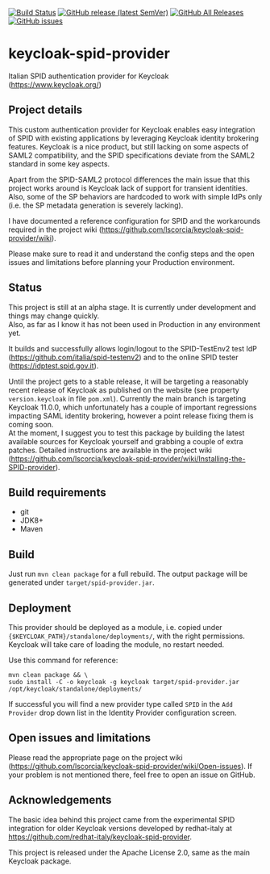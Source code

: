[![Build Status](https://travis-ci.com/lscorcia/keycloak-spid-provider.svg?branch=master)](https://travis-ci.com/lscorcia/keycloak-spid-provider) 
[![GitHub release (latest SemVer)](https://img.shields.io/github/v/release/lscorcia/keycloak-spid-provider?sort=semver)](https://img.shields.io/github/v/release/lscorcia/keycloak-spid-provider?sort=semver) 
[![GitHub All Releases](https://img.shields.io/github/downloads/lscorcia/keycloak-spid-provider/total)](https://img.shields.io/github/downloads/lscorcia/keycloak-spid-provider/total)
[![GitHub issues](https://img.shields.io/github/issues/lscorcia/keycloak-spid-provider)](https://github.com/lscorcia/keycloak-spid-provider/issues)

# keycloak-spid-provider
Italian SPID authentication provider for Keycloak (https://www.keycloak.org/)

## Project details
This custom authentication provider for Keycloak enables easy integration of SPID 
with existing applications by leveraging Keycloak identity brokering features.
Keycloak is a nice product, but still lacking on some aspects of SAML2 compatibility,
and the SPID specifications deviate from the SAML2 standard in some key aspects.

Apart from the SPID-SAML2 protocol differences the main issue that this project works around 
is Keycloak lack of support for transient identities. Also, some of the SP behaviors 
are hardcoded to work with simple IdPs only (i.e. the SP metadata generation is 
severely lacking).

I have documented a reference configuration for SPID and the workarounds required 
in the project wiki (https://github.com/lscorcia/keycloak-spid-provider/wiki).

Please make sure to read it and understand the config steps and the open issues and
limitations before planning your Production environment.

## Status
This project is still at an alpha stage. It is currently under development 
and things may change quickly.  
Also, as far as I know it has not been used in Production in any environment yet.  

It builds and successfully allows login/logout to the SPID-TestEnv2 test IdP 
(https://github.com/italia/spid-testenv2) and to the online SPID tester 
(https://idptest.spid.gov.it).  

Until the project gets to a stable release, it will be targeting a reasonably recent release 
of Keycloak as published on the website (see property `version.keycloak` in file `pom.xml`).
Currently the main branch is targeting Keycloak 11.0.0, which unfortunately has a couple of 
important regressions impacting SAML identity brokering, however a point release fixing them
is coming soon.  
At the moment, I suggest you to test this package by building the latest available sources 
for Keycloak yourself and grabbing a couple of extra patches. Detailed instructions are
available in the project wiki (https://github.com/lscorcia/keycloak-spid-provider/wiki/Installing-the-SPID-provider).

## Build requirements
* git
* JDK8+
* Maven

## Build
Just run `mvn clean package` for a full rebuild. The output package will
be generated under `target/spid-provider.jar`.

## Deployment
This provider should be deployed as a module, i.e. copied under
`{$KEYCLOAK_PATH}/standalone/deployments/`, with the right permissions.
Keycloak will take care of loading the module, no restart needed.  

Use this command for reference:  
```
mvn clean package && \
sudo install -C -o keycloak -g keycloak target/spid-provider.jar /opt/keycloak/standalone/deployments/
```

If successful you will find a new provider type called `SPID` in the
`Add Provider` drop down list in the Identity Provider configuration screen.

## Open issues and limitations
Please read the appropriate page on the project wiki 
(https://github.com/lscorcia/keycloak-spid-provider/wiki/Open-issues). If your problem
is not mentioned there, feel free to open an issue on GitHub.

## Acknowledgements
The basic idea behind this project came from the experimental SPID integration
for older Keycloak versions developed by redhat-italy at 
https://github.com/redhat-italy/keycloak-spid-provider.  

This project is released under the Apache License 2.0, same as the main Keycloak
package.
